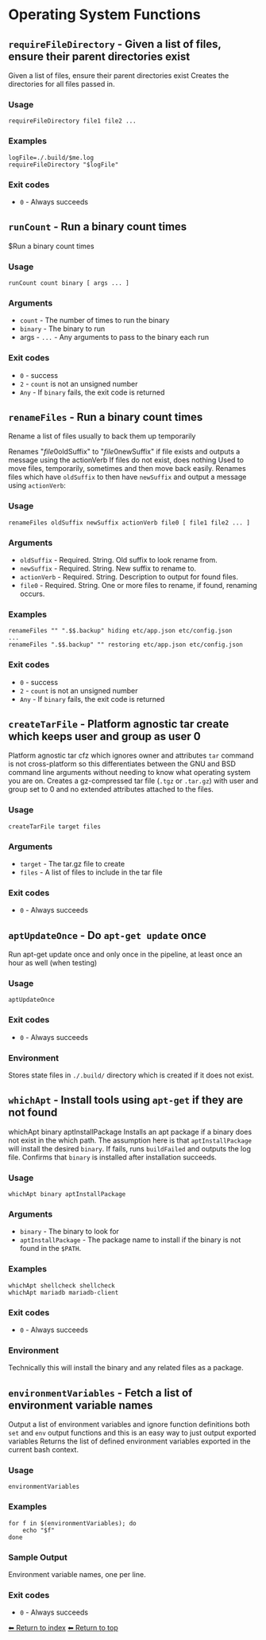 # Operating System Functions



## `requireFileDirectory` - Given a list of files, ensure their parent directories exist

Given a list of files, ensure their parent directories exist
Creates the directories for all files passed in.

### Usage

    requireFileDirectory file1 file2 ...

### Examples

    logFile=./.build/$me.log
    requireFileDirectory "$logFile"

### Exit codes

- `0` - Always succeeds

## `runCount` - Run a binary count times

$Run a binary count times

### Usage

    runCount count binary [ args ... ]

### Arguments

- `count` - The number of times to run the binary
- `binary` - The binary to run
- args - `...` - Any arguments to pass to the binary each run

### Exit codes

- `0` - success
- `2` - `count` is not an unsigned number
- `Any` - If `binary` fails, the exit code is returned

## `renameFiles` - Run a binary count times
Rename a list of files usually to back them up temporarily

Renames "$file0$oldSuffix" to "$file0$newSuffix" if file exists and outputs a message using the actionVerb
If files do not exist, does nothing
Used to move files, temporarily, sometimes and then move back easily.
Renames files which have `oldSuffix` to then have `newSuffix` and output a message using `actionVerb`:

### Usage

    renameFiles oldSuffix newSuffix actionVerb file0 [ file1 file2 ... ]

### Arguments

- `oldSuffix` - Required. String. Old suffix to look rename from.
- `newSuffix` - Required. String. New suffix to rename to.
- `actionVerb` - Required. String. Description to output for found files.
- `file0` - Required. String. One or more files to rename, if found, renaming occurs.

### Examples

    renameFiles "" ".$$.backup" hiding etc/app.json etc/config.json
    ...
    renameFiles ".$$.backup" "" restoring etc/app.json etc/config.json

### Exit codes

- `0` - success
- `2` - `count` is not an unsigned number
- `Any` - If `binary` fails, the exit code is returned

## `createTarFile` - Platform agnostic tar create which keeps user and group as user 0

Platform agnostic tar cfz which ignores owner and attributes
`tar` command is not cross-platform so this differentiates between the GNU and BSD command line arguments without needing to know what operating system you are on. Creates a gz-compressed tar file (`.tgz` or `.tar.gz`) with user and group set to 0 and no extended attributes attached to the files.

### Usage

    createTarFile target files

### Arguments

- `target` - The tar.gz file to create
- `files` - A list of files to include in the tar file

### Exit codes

- `0` - Always succeeds

## `aptUpdateOnce` - Do `apt-get update` once

Run apt-get update once and only once in the pipeline, at least
once an hour as well (when testing)

### Usage

    aptUpdateOnce

### Exit codes

- `0` - Always succeeds

### Environment

Stores state files in `./.build/` directory which is created if it does not exist.

## `whichApt` - Install tools using `apt-get` if they are not found

whichApt binary aptInstallPackage
Installs an apt package if a binary does not exist in the which path.
The assumption here is that `aptInstallPackage` will install the desired `binary`.
If fails, runs `buildFailed` and outputs the log file.
Confirms that `binary` is installed after installation succeeds.

### Usage

    whichApt binary aptInstallPackage

### Arguments

- `binary` - The binary to look for
- `aptInstallPackage` - The package name to install if the binary is not found in the `$PATH`.

### Examples

    whichApt shellcheck shellcheck
    whichApt mariadb mariadb-client

### Exit codes

- `0` - Always succeeds

### Environment

Technically this will install the binary and any related files as a package.

## `environmentVariables` - Fetch a list of environment variable names

Output a list of environment variables and ignore function definitions
both `set` and `env` output functions and this is an easy way to just output
exported variables
Returns the list of defined environment variables exported in the current bash context.

### Usage

    environmentVariables

### Examples

    for f in $(environmentVariables); do
        echo "$f"
    done

### Sample Output

Environment variable names, one per line.

### Exit codes

- `0` - Always succeeds

[⬅ Return to index](index.md)
[⬅ Return to top](../index.md)